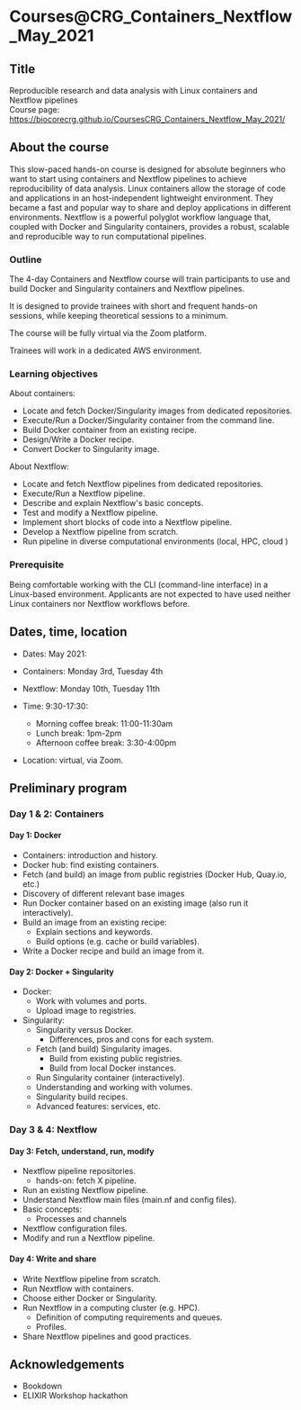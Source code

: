 # Courses@CRG_Containers_Nextflow_May_2021

## Title

Reproducible research and data analysis with Linux containers and Nextflow pipelines 
<br>
Course page: https://biocorecrg.github.io/CoursesCRG_Containers_Nextflow_May_2021/

## About the course

This slow-paced hands-on course is designed for absolute beginners who want to start using containers and Nextflow pipelines to achieve reproducibility of data analysis. Linux containers allow the storage of code and applications in an host-independent lightweight environment. They became a fast and popular way to share and deploy applications in different environments. Nextflow is a powerful polyglot workflow language that, coupled with Docker and Singularity containers, provides a robust, scalable and reproducible way to run computational pipelines.


### Outline

The 4-day Containers and Nextflow course will train participants to use and build Docker and Singularity containers and Nextflow pipelines.

It is designed to provide trainees with short and frequent hands-on sessions, while keeping theoretical sessions to a minimum.

The course will be fully virtual via the Zoom platform.

Trainees will work in a dedicated AWS environment.


### Learning objectives

About containers:
* Locate and fetch Docker/Singularity images from dedicated repositories.
* Execute/Run a Docker/Singularity container from the command line.
* Build Docker container from an existing recipe.
* Design/Write a Docker recipe.
* Convert Docker to Singularity image.

About Nextflow:
* Locate and fetch Nextflow pipelines from dedicated repositories.
* Execute/Run a Nextflow pipeline.
* Describe and explain Nextflow's basic concepts.
* Test and modify a Nextflow pipeline.
* Implement short blocks of code into a Nextflow pipeline.
* Develop a Nextflow pipeline from scratch.
* Run pipeline in diverse computational environments (local, HPC, cloud )

### Prerequisite

Being comfortable working with the CLI (command-line interface) in a Linux-based environment. 
Applicants are not expected to have used neither Linux containers nor Nextflow workflows before.

## Dates, time, location

* Dates: May 2021: 
 * Containers: Monday 3rd, Tuesday 4th
 * Nextflow: Monday 10th, Tuesday 11th

* Time: 9:30-17:30:
  * Morning coffee break: 11:00-11:30am
  * Lunch break: 1pm-2pm 
  * Afternoon coffee break: 3:30-4:00pm

* Location: virtual, via Zoom.

## Preliminary program

### Day 1 & 2: Containers

#### Day 1: Docker

* Containers: introduction and history.
* Docker hub: find existing containers.
* Fetch (and build) an image from public registries (Docker Hub, Quay.io, etc.)
 * Discovery of different relevant base images
* Run Docker container based on an existing image (also run it interactively).
* Build an image from an existing recipe:
  * Explain sections and keywords.
  * Build options (e.g. cache or build variables).
* Write a Docker recipe and build an image from it.

#### Day 2: Docker + Singularity

* Docker: 
  * Work with volumes and ports.
  * Upload image to registries.
* Singularity:
  * Singularity versus Docker.
    * Differences, pros and cons for each system. 
  * Fetch (and build) Singularity images.
    * Build from existing public registries.
    * Build from local Docker instances.
  * Run Singularity container (interactively).
  * Understanding and working with volumes.
  * Singularity build recipes.
  * Advanced features: services, etc.

### Day 3 & 4: Nextflow

#### Day 3: Fetch, understand, run, modify

* Nextflow pipeline repositories.
  * hands-on: fetch X pipeline.
* Run an existing Nextflow pipeline.
* Understand Nextflow main files (main.nf and config files).
* Basic concepts:
  * Processes and channels
* Nextflow configuration files.
* Modify and run a Nextflow pipeline.

#### Day 4: Write and share

* Write Nextflow pipeline from scratch.
* Run Nextflow with containers.
* Choose either Docker or Singularity.
* Run Nextflow in a computing cluster (e.g. HPC).
  * Definition of computing requirements and queues.
  * Profiles.
* Share Nextflow pipelines and good practices. 


## Acknowledgements

* Bookdown
* ELIXIR Workshop hackathon



